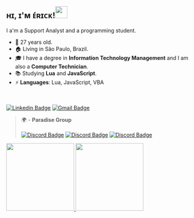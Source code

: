 <h2>ʜɪ, ɪ'ᴍ ᴇ́ʀɪᴄᴋ!<img width="32" src="./media/outros/handWaving.gif"/></h2> 

I a'm a Support Analyst and a programming student.

- 🎂 27 years old. <br>
- 🏠 Living in São Paulo, Brazil. <br>
- 🎓 I have a degree in **Information Technology Management** and I am also a **Computer Technician**.<br>
- 📚 Studying **Lua** and **JavaScript**. <br>
- ⚡ <strong>Languages</strong>: Lua, JavaScript, VBA<br>

<br>

[![Linkedin Badge](https://img.shields.io/badge/-ericksanchez-063f5b?style=flat-square&logo=linkedin&logoColor=white&link=https://www.linkedin.com/in/erick-alexandre-sanchez/)](https://www.linkedin.com/in/erick-alexandre-sanchez/) 
[![Gmail Badge](https://img.shields.io/badge/-erickfelippesanchez@gmail.com-0078D4?style=flat-square&logo=microsoftoutlook&logoColor=white&link=mailto:erickfelippesanchez@gmail.com)](mailto:erickfelippesanchez@gmail.com) <br>
> 🌍 - <strong>Paradise Group</strong><br><br>
> [![Discord Badge](https://img.shields.io/badge/Havai-7289DA?style=for-the-badge&logo=discord&logoColor=white)](https://discord.gg/havairp)
[![Discord Badge](https://img.shields.io/badge/Flórida-7289DA?style=for-the-badge&logo=discord&logoColor=white)](https://discord.gg/floridarp)
[![Discord Badge](https://img.shields.io/badge/Cancun-7289DA?style=for-the-badge&logo=discord&logoColor=white)](https://discord.gg/cancunrp)

<div>
<a href="https://github.com/ericknervous">
<img loading="lazy" height="180em" src="https://github-readme-stats.vercel.app/api/top-langs/?username=ericknervous&layout=compact&langs_count=7&theme=dracula"/>
<img loading="lazy" height="180em" src="https://github-readme-stats.vercel.app/api?username=ericknervous&show_icons=true&theme=dracula&include_all_commits=true&count_private=true"/>
</div>
